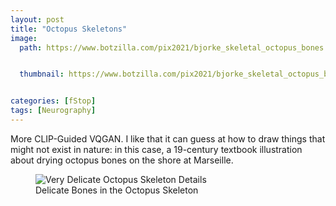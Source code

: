 ```yaml
---
layout: post
title: "Octopus Skeletons"
image:
  path: https://www.botzilla.com/pix2021/bjorke_skeletal_octopus_bones.jpg


  thumbnail: https://www.botzilla.com/pix2021/bjorke_skeletal_octopus_bones.jpg


categories: [fStop]
tags: [Neurography]
---
```


More CLIP-Guided VQGAN. I like that it can guess at how to draw things that might not exist in nature: in this case, a 19-century textbook illustration about drying octopus bones on the shore at Marseille.

<!--more-->

<figure class="align-center">
<img alt="Very Delicate Octopus Skeleton Details" src="https://www.botzilla.com/pix2021/very_delicate_0053.jpg">
<figcaption>Delicate Bones in the Octopus Skeleton</figcaption>
</figure>
